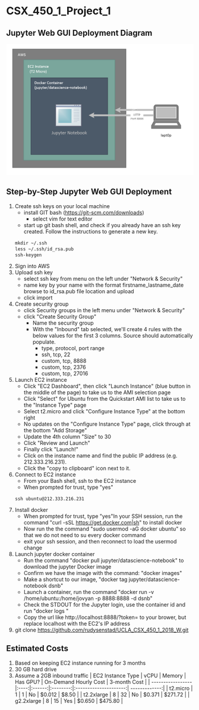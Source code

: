 # CSX_450_1_Project_1

## Jupyter Web GUI Deployment Diagram
![jupyter-setup](jupyter-docker-aws-setup.png "User access to setup and diagram of embedded layout")

## Step-by-Step Jupyter Web GUI Deployment
1. Create ssh keys on your local machine
   - install GIT bash (https://git-scm.com/downloads)
     - select vim for text editor
   - start up git bash shell, and check if you already have an ssh key created. Follow the instructions to generate a new key.
   ```
   mkdir ~/.ssh
   less ~/.ssh/id_rsa.pub
   ssh-keygen
   ```
2. Sign into AWS
3. Upload ssh key
   - select ssh key from menu on the left under "Network & Security"
   - name key by your name with the format firstname_lastname_date browse to id_rsa.pub file location and upload
   - click import
4. Create security group
   - click Security groups in the left menu under "Network & Security"
   - click "Create Security Group"
     - Name the security group
     - With the "Inbound" tab selected, we'll create 4 rules with the below values for the first 3 columns. Source should automatically populate.
       - type, protocol, port range
       - ssh, tcp, 22
       - custom, tcp, 8888
       - custom, tcp, 2376
       - custom, tcp, 27016
5. Launch EC2 instance
   - Click "EC2 Dashboard", then click "Launch Instance" (blue button in the middle of the page) to take us to the AMI selection page
   - Click "Select" for Ubuntu from the Quickstart AMI list to take us to the "Instance Type" page
   - Select t2.micro and click "Configure Instance Type" at the bottom right
   - No updates on the "Configure Instance Type" page, click through at the bottom "Add Storage"
   - Update the 4th column "Size" to 30
   - Click "Review and Launch"
   - Finally click "Launch!"
   - Click on the instance name and find the public IP address (e.g. 212.333.216.231). 
   - Click the "copy to clipboard" icon next to it.
6. Connect to EC2 instance
   - From your Bash shell, ssh to the EC2 instance 
   - When prompted for trust, type "yes"
   ```
   ssh ubuntu@212.333.216.231
   ```
7. Install docker
   - When prompted for trust, type "yes"In your SSH session, run the command "curl -sSL https://get.docker.com|sh" to install docker
   - Now run the the command "sudo usermod -aG docker ubuntu" so that we do not need to su every docker command
   - exit your ssh session, and then reconnect to load the usermod change
8. Launch jupyter docker container
   - Run the command "docker pull jupyter/datascience-notebook" to download the jupyter Docker image
   - Confirm we have the image with the command: "docker images"
   - Make a shortcut to our image, "docker tag jupyter/datascience-notebook dsnb"
   - Launch a container, run the command "docker run -v /home/ubuntu:/home/jovyan -p 8888:8888 -d dsnb"	
   - Check the STDOUT for the Jupyter login, use the container id and run "docker logs <container id>"
   - Copy the url like http://localhost:8888/?token=<some sha256> to your brower, but replace localhost with the EC2's IP address
9. git clone https://github.com/rudysenstad/UCLA_CSX_450_1_2018_W.git

## Estimated Costs
1. Based on keeping EC2 instance running for 3 months
2. 30 GB hard drive
3. Assume a 2GB inbound traffic
| EC2 Instance Type | vCPU | Memory | Has GPU? | On-Demand Hourly Cost | 3-month Cost  |
| ----------------- |:----:|:------:|:--------:|:---------------------:| -------------:|
| t2.micro          | 1    | 1      | No       | $0.012                | $8.50         |
| t2.2xlarge        | 8    | 32     | No       | $0.371                |   $271.72     |
| g2.2xlarge        | 8    | 15     | Yes      | $0.650                |    $475.80    |

